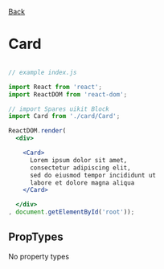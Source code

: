 [Back](https://github.com/korchemkin/spares)

# Card

```jsx

// example index.js

import React from 'react';
import ReactDOM from 'react-dom';

// import Spares uikit Block
import Card from './card/Card';

ReactDOM.render(
  <div>

    <Card>
      Lorem ipsum dolor sit amet,
      consectetur adipiscing elit,
      sed do eiusmod tempor incididunt ut
      labore et dolore magna aliqua
    </Card>

  </div>
, document.getElementById('root'));

```

## PropTypes

No property types

